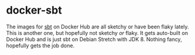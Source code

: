 # docker-sbt

The images for [sbt](https://www.scala-sbt.org/) on Docker Hub are all sketchy or have been flaky lately. This is another one, but hopefully not sketchy _or_ flaky. It gets auto-built on Docker Hub and is just sbt on Debian Stretch with JDK 8. Nothing fancy, hopefully gets the job done.
